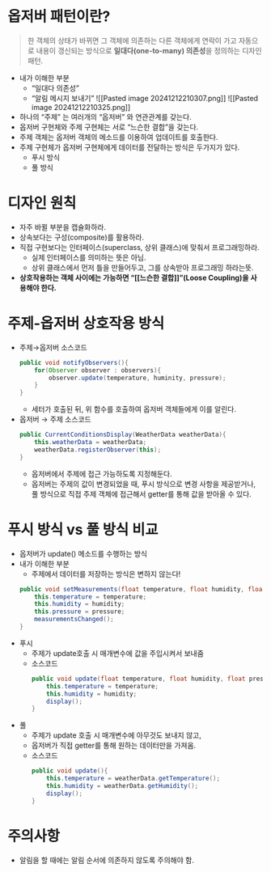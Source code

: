 # 옵저버 패턴이란?

> 한 객체의 상태가 바뀌면 그 객체에 의존하는 다른 객체에게 연락이 가고 자동으로 내용이 갱신되는 방식으로 **일대다(one-to-many) 의존성**을 정의하는 디자인 패턴.

- 내가 이해한 부분
    - “일대다 의존성”
    - “알림 메시지 보내기”
![[Pasted image 20241212210307.png]]
![[Pasted image 20241212210325.png]]
- 하나의 “주제” 는 여러개의 “옵저버” 와 연관관계를 갖는다.
- 옵저버 구현체와 주제 구현체는 서로 “느슨한 결합”을 갖는다.
- 주제 객체는 옵저버 객체의 메소드를 이용하여 업데이트를 호출한다.
- 주제 구현체가 옵저버 구현체에게 데이터를 전달하는 방식은 두가지가 있다.
    - 푸시 방식
    - 풀 방식

# 디자인 원칙

- 자주 바뀔 부분을 캡슐화하라.
- 상속보다는 구성(composite)를 활용하라.
- 직접 구현보다는 인터페이스(superclass, 상위 클래스)에 맞춰서 프로그래밍하라.
    - 실제 인터페이스를 의미하는 뜻은 아님.
    - 상위 클래스에서 먼저 틀을 만들어두고, 그를 상속받아 프로그래밍 하라는뜻.
- **상호작용하는 객체 사이에는 가능하면 “[[느슨한 결합]]”(Loose Coupling)을 사용해야 한다.**

# 주제-옵저버 상호작용 방식
- 주제→옵저버 소스코드
    ```java
    public void notifyObservers(){
    	for(Observer observer : observers){
    		observer.update(temperature, huminity, pressure);
    	}
    }
    ```
    - 세터가 호출된 뒤, 위 함수를 호출하여 옵저버 객체들에게 이를 알린다.
- 옵저버 → 주제 소스코드
    ```java
    public CurrentConditionsDisplay(WeatherData weatherData){
    	this.weatherData = weatherData;
    	weatherData.registerObserver(this);
    }
    ```
    - 옵저버에서 주제에 접근 가능하도록 지정해둔다.
    - 옵저버는 주제의 값이 변경되었을 때, 푸시 방식으로 변경 사항을 제공받거나, 풀 방식으로 직접 주제 객체에 접근해서 getter를 통해 값을 받아올 수 있다.
# 푸시 방식 vs 풀 방식 비교
- 옵저버가 update() 메소드를 수행하는 방식
- 내가 이해한 부분
    - 주제에서 데이터를 저장하는 방식은 변하지 않는다!
    ```java
    public void setMeasurements(float temperature, float humidity, float pressure){
    	this.temperature = temperature;
    	this.humidity = humidity;
    	this.pressure = pressure;
    	measurementsChanged();
    }
    ```
- 푸시
    - 주제가 update호출 시 매개변수에 값을 주입시켜서 보내줌
    - 소스코드
        ```java
        public void update(float temperature, float humidity, float pressure){
        	this.temperature = temperature;
        	this.humidity = humidity;
        	display();
        }
        ```
- 풀
    - 주제가 update 호출 시 매개변수에 아무것도 보내지 않고,
    - 옵저버가 직접 getter를 통해 원하는 데이터만을 가져옴.
    - 소스코드
        ```java
        public void update(){
        	this.temperature = weatherData.getTemperature();
        	this.humidity = weatherData.getHumidity();
        	display();
        }
        ```

# 주의사항

- 알림을 할 때에는 알림 순서에 의존하지 않도록 주의해야 함.